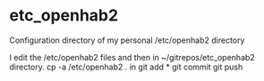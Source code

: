 # etc_openhab2
Configuration directory of my personal /etc/openhab2 directory

I edit the /etc/openhab2 files and then
in ~/gitrepos/etc_openhab2 directory.
cp -a /etc/openhab2 . in
git add *
git commit
git push
